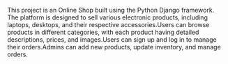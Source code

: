 
This project is an Online Shop built using the Python Django framework. The platform is designed to sell various electronic products, including laptops, desktops, and their respective accessories.Users can browse products in different categories, with each product having detailed descriptions, prices, and images.Users can sign up and log in to manage their orders.Admins can add new products, update inventory, and manage orders.

